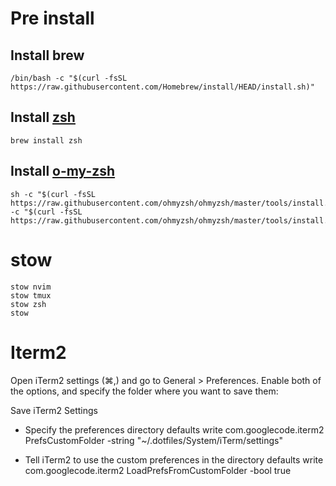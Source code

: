 # Pre install
## Install brew

```
/bin/bash -c "$(curl -fsSL https://raw.githubusercontent.com/Homebrew/install/HEAD/install.sh)"
```

## Install [zsh](https://github.com/ohmyzsh/ohmyzsh/wiki/Installing-ZSH#macos)

```
brew install zsh
```

## Install [o-my-zsh](https://arc.net/l/quote/atxgknrq)

```
sh -c "$(curl -fsSL https://raw.githubusercontent.com/ohmyzsh/ohmyzsh/master/tools/install.sh)"sh -c "$(curl -fsSL https://raw.githubusercontent.com/ohmyzsh/ohmyzsh/master/tools/install.sh)"
```

# stow

```
stow nvim
stow tmux
stow zsh
stow 
```

# Iterm2
Open iTerm2 settings (⌘,) and go to General > Preferences. Enable both of the options, and specify the folder where you want to save them:

Save iTerm2 Settings

- Specify the preferences directory
defaults write com.googlecode.iterm2 PrefsCustomFolder -string "~/.dotfiles/System/iTerm/settings"

- Tell iTerm2 to use the custom preferences in the directory
defaults write com.googlecode.iterm2 LoadPrefsFromCustomFolder -bool true

